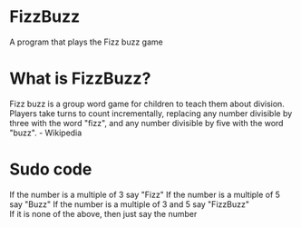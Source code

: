 # FizzBuzz
A program that plays the Fizz buzz game 

# What is FizzBuzz?
Fizz buzz is a group word game for children to teach them about division. Players take turns to count incrementally, replacing any number divisible by three with the word "fizz", and any number divisible by five with the word "buzz". - Wikipedia 
# Sudo code
If the number is a multiple of 3  say "Fizz"
If the number is a multiple of 5  say "Buzz"
If the number is a multiple of 3 and 5 say "FizzBuzz"  
If it is none of the above, then just say the number
